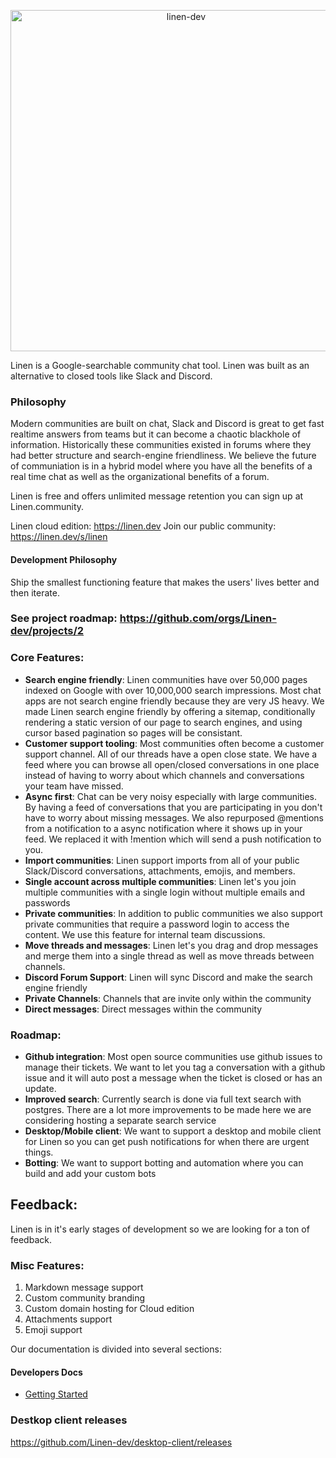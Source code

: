 <p align="center">
  <a href="https://linen.dev/">
    <img alt="linen-dev" src="https://d2mu86a8belxbg.cloudfront.net/logos/linen-black-logo.svg" width="546">
  </a>
</p>

Linen is a Google-searchable community chat tool. Linen was built as an alternative to closed tools like Slack and Discord.

### Philosophy

Modern communities are built on chat, Slack and Discord is great to get fast realtime answers from teams but it can become a chaotic blackhole of information. Historically these communities existed in forums where they had better structure and search-engine friendliness. We believe the future of communiation is in a hybrid model where you have all the benefits of a real time chat as well as the organizational benefits of a forum.

Linen is free and offers unlimited message retention you can sign up at Linen.community.

Linen cloud edition: https://linen.dev
Join our public community: https://linen.dev/s/linen

#### Development Philosophy

Ship the smallest functioning feature that makes the users' lives better and then iterate.

### See project roadmap: https://github.com/orgs/Linen-dev/projects/2

### Core Features:

- **Search engine friendly**: Linen communities have over 50,000 pages indexed on Google with over 10,000,000 search impressions. Most chat apps are not search engine friendly because they are very JS heavy. We made Linen search engine friendly by offering a sitemap, conditionally rendering a static version of our page to search engines, and using cursor based pagination so pages will be consistant.
- **Customer support tooling**: Most communities often become a customer support channel. All of our threads have a open close state. We have a feed where you can browse all open/closed conversations in one place instead of having to worry about which channels and conversations your team have missed.
- **Async first**: Chat can be very noisy especially with large communities. By having a feed of conversations that you are participating in you don't have to worry about missing messages. We also repurposed @mentions from a notification to a async notification where it shows up in your feed. We replaced it with !mention which will send a push notification to you.
- **Import communities**: Linen support imports from all of your public Slack/Discord conversations, attachments, emojis, and members.
- **Single account across multiple communities**: Linen let's you join multiple communities with a single login without multiple emails and passwords
- **Private communities**: In addition to public communities we also support private communities that require a password login to access the content. We use this feature for internal team discussions.
- **Move threads and messages**: Linen let's you drag and drop messages and merge them into a single thread as well as move threads between channels.
- **Discord Forum Support**: Linen will sync Discord and make the search engine friendly
- **Private Channels**: Channels that are invite only within the community
- **Direct messages**: Direct messages within the community

### Roadmap:

- **Github integration**: Most open source communities use github issues to manage their tickets. We want to let you tag a conversation with a github issue and it will auto post a message when the ticket is closed or has an update.
- **Improved search**: Currently search is done via full text search with postgres. There are a lot more improvements to be made here we are considering hosting a separate search service
- **Desktop/Mobile client**: We want to support a desktop and mobile client for Linen so you can get push notifications for when there are urgent things.
- **Botting**: We want to support botting and automation where you can build and add your custom bots

## Feedback:

Linen is in it's early stages of development so we are looking for a ton of feedback.

### Misc Features:

1. Markdown message support
2. Custom community branding
3. Custom domain hosting for Cloud edition
4. Attachments support
5. Emoji support

Our documentation is divided into several sections:

#### Developers Docs

- [Getting Started](./docs/getting-started.md)

### Destkop client releases

https://github.com/Linen-dev/desktop-client/releases

